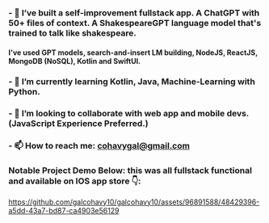 ### - 🔭 I’ve built a self-improvement fullstack app. A ChatGPT with 50+ files of context. A ShakespeareGPT language model that's trained to talk like shakespeare.
#### I've used GPT models, search-and-insert LM building, NodeJS, ReactJS, MongoDB (NoSQL), Kotlin and SwiftUI.
### - 🌱 I’m currently learning Kotlin, Java, Machine-Learning with Python.
### - 👯 I’m looking to collaborate with web app and mobile devs. (JavaScript Experience Preferred.)
### - 📫 How to reach me: cohavygal@gmail.com

### Notable Project Demo Below: this was all fullstack functional and available on IOS app store 👇:


https://github.com/galcohavy10/galcohavy10/assets/96891588/48429396-a5dd-43a7-bd87-ca4903e56129



<!--
**galcohavy10/galcohavy10** is a ✨ _special_ ✨ repository because its `README.md` (this file) appears on your GitHub profile.

Here are some ideas to get you started:


-->
